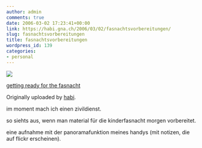 ```yaml
---
author: admin
comments: true
date: 2006-03-02 17:23:41+00:00
link: https://habi.gna.ch/2006/03/02/fasnachtsvorbereitungen/
slug: fasnachtsvorbereitungen
title: fasnachtsvorbereitungen
wordpress_id: 139
categories:
- personal
---
```



[![](https://static.flickr.com/36/106851594_530ad41854_m.jpg)](https://www.flickr.com/photos/habi/106851594/)

[getting ready for the fasnacht](https://www.flickr.com/photos/habi/106851594/)

Originally uploaded by [habi](https://www.flickr.com/people/habi/).

im moment mach ich einen zivildienst.

so siehts aus, wenn man material für die kinderfasnacht morgen vorbereitet.

eine aufnahme mit der panoramafunktion meines handys (mit notizen, die auf flickr erscheinen).
